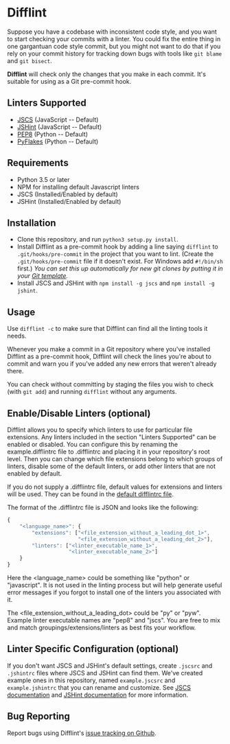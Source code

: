 # Difflint #

Suppose you have a codebase with inconsistent code style, and you want
to start checking your commits with a linter.
You could fix the entire thing in one gargantuan code style commit, but
you might not want to do that if you rely on your commit history for
tracking down bugs with tools like `git blame` and `git bisect`.

**Difflint** will check only the changes that you make in each commit.
It's suitable for using as a Git pre-commit hook.

## Linters Supported ##

- [JSCS](http://jscs.info) (JavaScript -- Default)
- [JSHint](http://jshint.com/docs) (JavaScript -- Default)
- [PEP8](https://pypi.python.org/pypi/pep8) (Python -- Default)
- [PyFlakes](https://pypi.python.org/pypi/pyflakes) (Python -- Default)

## Requirements ##

- Python 3.5 or later
- NPM for installing default Javascript linters
- JSCS (Installed/Enabled by default)
- JSHint (Installed/Enabled by default)

## Installation ##

- Clone this repository, and run `python3 setup.py install`.
- Install Difflint as a pre-commit hook by adding a line saying
  `difflint` to `.git/hooks/pre-commit` in the project that you want to
  lint.
  (Create the `.git/hooks/pre-commit` file if it doesn't exist.
  For Windows add `#!/bin/sh` first.)
  _You can set this up automatically for new git clones by putting it in
  your [Git template](http://git-scm.com/docs/git-init)._
- Install JSCS and JSHint with `npm install -g jscs` and `npm install -g jshint`.

## Usage ##

Use `difflint -c` to make sure that Difflint can find all the linting
tools it needs.

Whenever you make a commit in a Git repository where you've installed
Difflint as a pre-commit hook, Difflint will check the lines you're
about to commit and warn you if you've added any new errors that weren't
already there.

You can check without committing by staging the files you wish to check
(with `git add`) and running `difflint` without any arguments.

## Enable/Disable Linters (optional) ##

Difflint allows you to specify which linters to use for particular
file extensions. Any linters included in the section "Linters Supported"
can be enabled or disabled. You can configure this by renaming the
example.difflintrc file to .difflintrc and placing it in your repository's
root level. Then you can change which file extensions belong to which
groups of linters, disable some of the default linters, or add other
linters that are not enabled by default.

If you do not supply a .difflintrc file, default values for extensions
and linters will be used. They can be found in the [default difflintrc file](difflint/data/.difflintrc).

The format of the .difflintrc file is JSON and looks like the following:

```js
{
    "<language_name>": {
        "extensions": ["<file_extension_without_a_leading_dot_1>",
                       "<file_extension_without_a_leading_dot_2>"],
        "linters": ["<linter_executable_name_1>",
                    "<linter_executable_name_2>"]
    }
}
```

Here the <language_name> could be something like "python" or "javascript".
It is not used in the linting process but will help generate useful error
messages if you forgot to install one of the linters you associated with it.

The <file_extension_without_a_leading_dot> could be "py" or "pyw". Example
linter executable names are "pep8" and "jscs". You are free to mix and match
groupings/extensions/linters as best fits your workflow.

## Linter Specific Configuration (optional) ##

If you don't want JSCS and JSHint's default settings, create `.jscsrc`
and `.jshintrc` files where JSCS and JSHint can find them.
We've created example ones in this repository, named `example.jscsrc`
and `example.jshintrc` that you can rename and customize.
See [JSCS documentation](http://jscs.info/overview) and [JSHint
documentation](http://jshint.com/docs/) for more information.

## Bug Reporting ##

Report bugs using Difflint's [issue tracking on Github](https://github.com/endlessm/difflint/issues).
